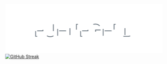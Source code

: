 ![FUENFGELD](name.svg)
[![GitHub Streak](https://github-readme-streak-stats.herokuapp.com?user=Fuenfgeld&mode=weekly)](https://git.io/streak-stats)

<!--
**Fuenfgeld/Fuenfgeld** is a ✨ _special_ ✨ repository because its `README.md` (this file) appears on your GitHub profile.

Here are some ideas to get you started:

- 🔭 I’m currently working on ...
- 🌱 I’m currently learning ...
- 👯 I’m looking to collaborate on ...
- 🤔 I’m looking for help with ...
- 💬 Ask me about ...
- 📫 How to reach me: ...
- 😄 Pronouns: ...
- ⚡ Fun fact: ...
-->
